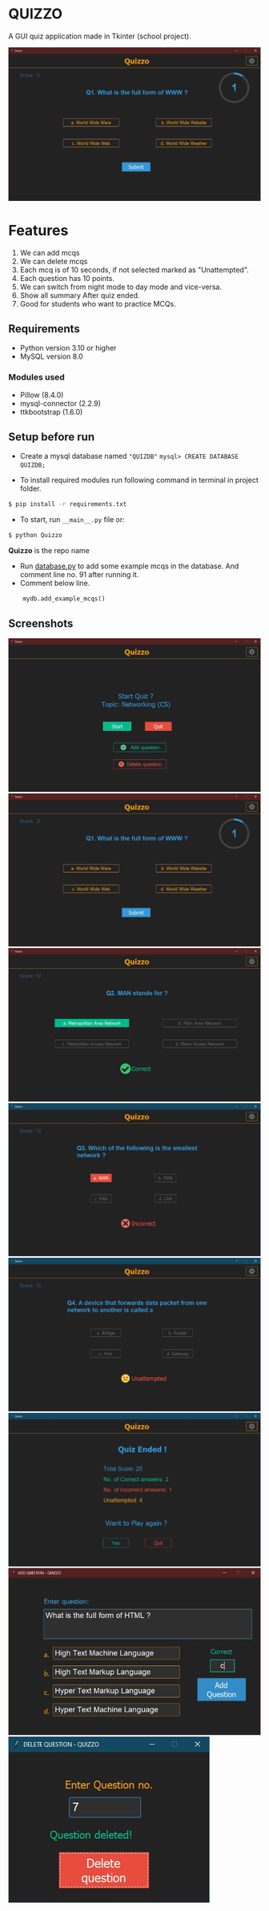 # QUIZZO
A GUI quiz application made in Tkinter (school project).

![Quiz app image](./previews/q1.jpg)

# Features
1. We can add mcqs
2. We can delete mcqs
3. Each mcq is of 10 seconds, if not selected marked as "Unattempted".
4. Each question has 10 points.
5. We can switch from night mode to day mode and vice-versa.
6. Show all summary After quiz ended.
7. Good for students who want to practice MCQs.

## Requirements
- Python version 3.10 or higher
- MySQL version 8.0

### Modules used
- Pillow (8.4.0)
- mysql-connector (2.2.9)
- ttkbootstrap (1.6.0)

## Setup before run
- Create a mysql database named `"QUIZDB"`
```mysql> CREATE DATABASE QUIZDB;```

- To install required modules run following command in terminal in project folder.
```bash
$ pip install -r requirements.txt
```
- To start, run `__main__.py` file or:
```bash
$ python Quizzo
```
**Quizzo** is the repo name
- Run [database.py](./database.py) to add some example mcqs in the database. And comment line no. 91 after running it.
- Comment below line.
```
    mydb.add_example_mcqs()
```

## Screenshots
![main screen](./previews/main%201.jpg)
![question display](./previews/q1.jpg)
![correct answer](./previews/correct.jpg)
![incorrect answer](./previews/incorrect.jpg)
![unattempted answer](./previews/unattempted.jpg)
![end screen](./previews/end%20screen.jpg)
![add question window](./previews/add%20question.jpg)
![delete question window](./previews/deleted.jpg)

